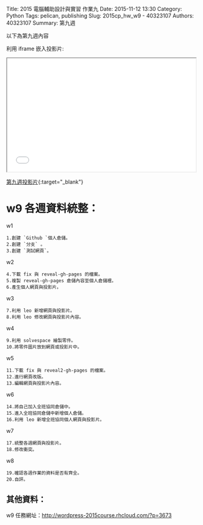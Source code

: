 Title: 2015 電腦輔助設計與實習 作業九
Date: 2015-11-12 13:30
Category: Python
Tags: pelican, publishing
Slug: 2015cp_hw_w9 -  40323107
Authors: 40323107
Summary: 第九週

以下為第九週內容

利用 iframe 嵌入投影片:

<iframe src="simplest9.html" width="500" height="300"></iframe>

[第九週投影片](simplest9.html){:target="_blank"}

w9  各週資料統整：
============

w1

    1.創建 `Github `個人倉儲。 
    2.創建 `分支` 。
    3.創建 `測試網頁`。
    
w2

    4.下載 fix 與 reveal-gh-pages 的檔案。
    5.複製 reveal-gh-pages 倉儲內容至個人倉儲裡。
    6.產生個人網頁與投影片。
    
w3

    7.利用 leo 新增網頁與投影片。
    8.利用 leo 修改網頁與投影片內容。

w4

    9.利用 solvespace 繪製零件。
    10.將零件圖片放到網頁或投影片中。

w5

    11.下載 fix 與 reveal2-gh-pages 的檔案。
    12.進行網頁改版。
    13.編輯網頁與投影片內容。

w6

    14.將自己加入全班協同倉儲中。
    15.進入全班協同倉儲中新增個人倉儲。
    16.利用 leo 新增全班協同個人網頁與投影片。

w7

    17.統整各週網頁與投影片。
    18.修改衝突。

w8

    19.確認各週作業的資料是否有齊全。
    20.自評。

其他資料：
-------------------------

w9 任務網址：http://wordpress-2015course.rhcloud.com/?p=3673




